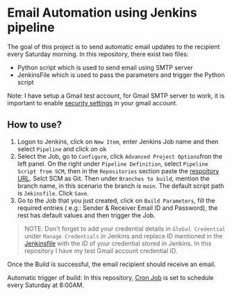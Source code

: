 # Email Automation using Jenkins pipeline

The goal of this project is to send automatic email updates to the recipient every Saturday morning. 
In this repository, there exist two files: 

- Python script which is used to send email using SMTP server
- JenkinsFile which is used to pass the parameters and trigger the Python script

Note: I have setup a Gmail test account, for Gmail SMTP server to work, it is important to enable [security settings](https://support.google.com/accounts/answer/185833) in your gmail account. 

## How to use?

1. Logon to Jenkins, click on `New Item`, enter Jenkins Job name and then select `Pipeline` and click on ok
2. Select the Job, go to `Configure`, click `Advanced Project Options`fron the left panel. On the right under `Pipeline Definition`, select `Pipeline Script from SCM`, then in the `Repositories` section paste the [respoitory URL](https://github.com/SelesAbraham/email_automation). Selct SCM as Git. Then under `Branches to build`, mention the branch name, in this scenario the branch is `main`. The default script path is `Jekinsfile`. Click `Save`.
3. Go to the Job that you just created, click on `Build Parameters`, fill the required entries ( e.g.: Sender & Receiver Email ID and Password), the rest has default values and then trigger the Job. 

>NOTE: Don't forget to add your credential details in `Global Credential` under `Manage Credentials` in Jenkins and replace ID mentioned in the [Jenkinsfile](https://github.com/SelesAbraham/email_automation/blob/main/Jenkinsfile#L23) with the ID of your credential stored in Jenkins. In this repository I have my test Gmail account credential ID.

Once the Build is successful, the email recipient should receive an email. 

Automatic trigger of build: In this repository, [Cron Job](https://github.com/SelesAbraham/email_automation/blob/main/Jenkinsfile#L4) is set to schedule every Saturday at 8:00AM. 
